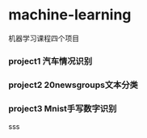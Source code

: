 # machine-learning
机器学习课程四个项目

### project1 汽车情况识别

### project2 20newsgroups文本分类

### project3 Mnist手写数字识别





sss